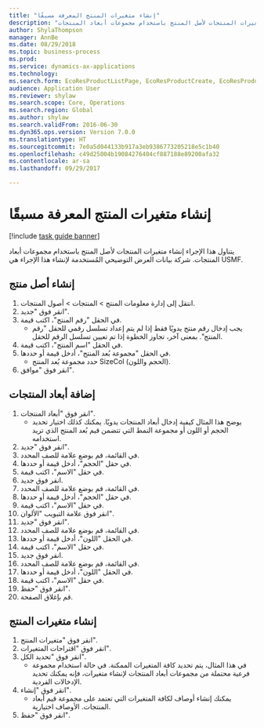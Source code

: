 ```yaml
--- 
title: "إنشاء متغيرات المنتج المعرفة مسبقًا"
description: "يتناول هذا الإجراء إنشاء متغيرات المنتجات لأصل المنتج باستخدام مجموعات أبعاد المنتجات."
author: ShylaThompson
manager: AnnBe
ms.date: 08/29/2018
ms.topic: business-process
ms.prod: 
ms.service: dynamics-ax-applications
ms.technology: 
ms.search.form: EcoResProductListPage, EcoResProductCreate, EcoResProductDetails, EcoResProductMasterDimension, EcoResProductVariants, EcoResProductVariantSuggestions
audience: Application User
ms.reviewer: shylaw
ms.search.scope: Core, Operations
ms.search.region: Global
ms.author: shylaw
ms.search.validFrom: 2016-06-30
ms.dyn365.ops.version: Version 7.0.0
ms.translationtype: HT
ms.sourcegitcommit: 7e0a5d044133b917a3eb9386773205218e5c1b40
ms.openlocfilehash: c49d25004b19084276404cf887188e89200afa32
ms.contentlocale: ar-sa
ms.lasthandoff: 09/29/2017

---
```

# <a name="create-predefined-product-variants"></a>إنشاء متغيرات المنتج المعرفة مسبقًا

[!include [task guide banner](../../includes/task-guide-banner.md)]

يتناول هذا الإجراء إنشاء متغيرات المنتجات لأصل المنتج باستخدام مجموعات أبعاد المنتجات. شركة بيانات العرض التوضيحي المُستخدمة لإنشاء هذا الإجراء هي USMF.


## <a name="create-a-product-master"></a>إنشاء أصل منتج
1. ‏‫انتقل إلى إدارة معلومات المنتج‬ > المنتجات > أصول المنتجات‬‬.
2. انقر فوق "جديد".
3. في الحقل "رقم المنتج"، اكتب قيمة.
    * يجب إدخال رقم منتج يدويًا فقط إذا لم يتم إعداد تسلسل رقمي للحقل "رقم المنتج". بمعنى آخر، تجاوز الخطوة إذا تم تعيين تسلسل الرقم للحقل.  
4. في الحقل "اسم المنتج"، اكتب قيمة.
5. في الحقل "مجموعة بُعد المنتج"، أدخل قيمة أو حددها.
    * حدد مجموعة بُعد المنتج SizeCol (الحجم واللون).  
6. انقر فوق "موافق".

## <a name="add-product-dimensions"></a>إضافة أبعاد المنتجات
1. انقر فوق "أبعاد المنتجات".
    * يوضح هذا المثال كيفية إدخال أبعاد المنتجات يدويًا. يمكنك كذلك اختيار تحديد الحجم أو اللون أو مجموعة النمط التي تتضمن قيم بُعد المنتج الذي تريد استخدامه.  
2. انقر فوق "جديد".
3. في القائمة، قم بوضع علامة للصف المحدد.
4. في حقل "الحجم"، أدخل قيمة أو حددها.
5. في حقل "الاسم"، اكتب قيمة.
6. انقر فوق جديد.
7. في القائمة، قم بوضع علامة للصف المحدد.
8. في حقل "الحجم"، أدخل قيمة أو حددها.
9. في حقل "الاسم"، اكتب قيمة.
10. انقر فوق علامة التبويب "الألوان".
11. انقر فوق "جديد".
12. في القائمة، قم بوضع علامة للصف المحدد.
13. في الحقل "اللون"، أدخل قيمة أو حددها.
14. في حقل "الاسم"، اكتب قيمة.
15. انقر فوق جديد.
16. في القائمة، قم بوضع علامة للصف المحدد.
17. في الحقل "اللون"، أدخل قيمة أو حددها.
18. في حقل "الاسم"، اكتب قيمة.
19. انقر فوق "حفظ".
20. قم بإغلاق الصفحة.

## <a name="generate-product-variants"></a>إنشاء متغيرات المنتج
1. انقر فوق "متغيرات المنتج".
2. انقر فوق "اقتراحات المتغيرات".
3. انقر فوق "تحديد الكل".
    * في هذا المثال، يتم تحديد كافة المتغيرات الممكنة. في حالة استخدام مجموعة فرعية محتملة من مجموعات أبعاد المنتجات لإنشاء متغيرات، فإنه يمكنك تحديد الإدخالات الفردية.  
4. انقر فوق "إنشاء".
    * يمكنك إنشاء أوصاف لكافة المتغيرات التي تعتمد على مجموعة قيم أبعاد المنتجات. الأوصاف اختيارية.  
5. انقر فوق "حفظ".


